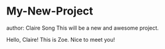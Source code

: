 # My-New-Project
author: Claire Song
This will be a new and awesome project.

Hello, Claire! This is Zoe. Nice to meet you!
